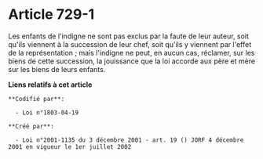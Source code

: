 # Article 729-1

Les enfants de l'indigne ne sont pas exclus par la faute de leur auteur, soit qu'ils viennent à la succession de leur chef,
soit qu'ils y viennent par l'effet de la représentation ; mais l'indigne ne peut, en aucun cas, réclamer, sur les biens de
cette succession, la jouissance que la loi accorde aux père et mère sur les biens de leurs enfants.

**Liens relatifs à cet article**

	**Codifié par**:

	  - Loi n°1803-04-19

	**Créé par**:

	  - Loi n°2001-1135 du 3 décembre 2001 - art. 19 () JORF 4 décembre 2001 en vigueur le 1er juillet 2002

